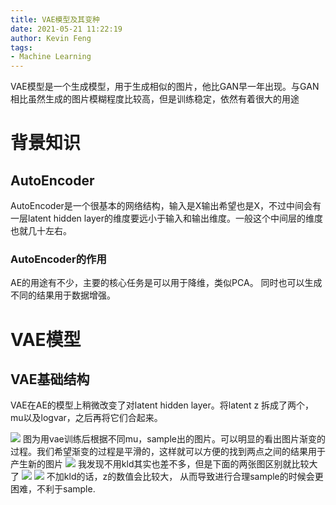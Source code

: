 ```yaml
---
title: VAE模型及其变种
date: 2021-05-21 11:22:19
author: Kevin Feng
tags:
- Machine Learning
---
```

VAE模型是一个生成模型，用于生成相似的图片，他比GAN早一年出现。与GAN相比虽然生成的图片模糊程度比较高，但是训练稳定，依然有着很大的用途
<!--more-->
# 背景知识
## AutoEncoder
AutoEncoder是一个很基本的网络结构，输入是X输出希望也是X，不过中间会有一层latent hidden layer的维度要远小于输入和输出维度。一般这个中间层的维度也就几十左右。
### AutoEncoder的作用
AE的用途有不少，主要的核心任务是可以用于降维，类似PCA。 同时也可以生成不同的结果用于数据增强。
# VAE模型
## VAE基础结构
VAE在AE的模型上稍微改变了对latent hidden layer。将latent z 拆成了两个，mu以及logvar，之后再将它们合起来。

![](vae_sample_with_kld.png)
图为用vae训练后根据不同mu，sample出的图片。可以明显的看出图片渐变的过程。我们希望渐变的过程是平滑的，这样就可以方便的找到两点之间的结果用于产生新的图片
![](vae_sample_no_kld.png)
我发现不用kld其实也差不多，但是下面的两张图区别就比较大了
![](vae_input_scatter_with_kld.png)
![](vae_input_scatter_no_kld.png)
不加kld的话，z的数值会比较大， 从而导致进行合理sample的时候会更困难，不利于sample.